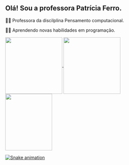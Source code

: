 ## Olá! Sou a professora Patrícia Ferro.
👩‍🏫 Professora da discilplina Pensamento computacional.
<p> 👩‍💻 Aprendendo novas habilidades em programação. </p>

<div>
  <a href="https://https://github.com/PROFPATRICIAFERRO">
  <img height="180em"   align="center" src="https://github-readme-stats.vercel.app/api?username=PROFPATRICIAFERRO&show_icons=true&theme=react&include_all_commits=true&count_private=true"/>
  <img height="180em"  align="center" src="https://github-readme-stats.vercel.app/api/top-langs/?username=PROFPATRICIAFERRO&layout=compact&langs_count=7&theme=react" />

  <img align="center" width="148" height="180" src="https://media1.tenor.com/images/68e8337fb4eb7e40645d832c64762a8b/tenor.gif?itemid=19443613">
   
</div>

  </div>
  
  ![Snake animation](https://github.com/PROFPATRICIAFERRO/PROFPATRICIAFERRO/blob/output/github-contribution-grid-snake.svg)
  
</div>

